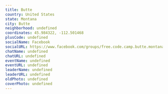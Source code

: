 ```yaml
---
title: Butte
country: United States
state: Montana
city: Butte
neighborhood: undefined
coordinates: 45.984322, -112.501468
plusCode: undefined
socialName: Facebook
socialURL: https://www.facebook.com/groups/free.code.camp.butte.montana
chatName: undefined
chatURL: undefined
eventName: undefined
eventURL: undefined
leaderName: undefined
leaderURL: undefined
oldPhoto: undefined
coverPhoto: undefined
---
```

